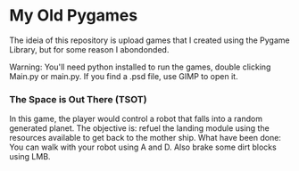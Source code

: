 # My Old Pygames

The ideia of this repository is upload games that I created using the Pygame Library, but for some reason I abondonded.

Warning: You'll need python installed to run the games, double clicking Main.py or main.py. If you find a .psd file, use GIMP to open it.

### The Space is Out There (TSOT)
In this game, the player would control a robot that falls into a random generated planet. The objective is: refuel the landing module using the resources available to get back to the mother ship.
What have been done: You can walk with your robot using A and D. Also brake some dirt blocks using LMB.
